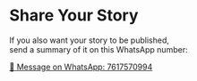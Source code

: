 <html>
<head>
</head>
<body>        
        <h1>Share Your Story</h1>
        <p>If you also want your story to be published,<br>
        send a summary of it on this WhatsApp number:</p>
        <a class="whatsapp-link" href="https://wa.me/917617570994" target="_blank">
            📱 Message on WhatsApp: 7617570994
        </a>
    </div>
</body>
</html>
